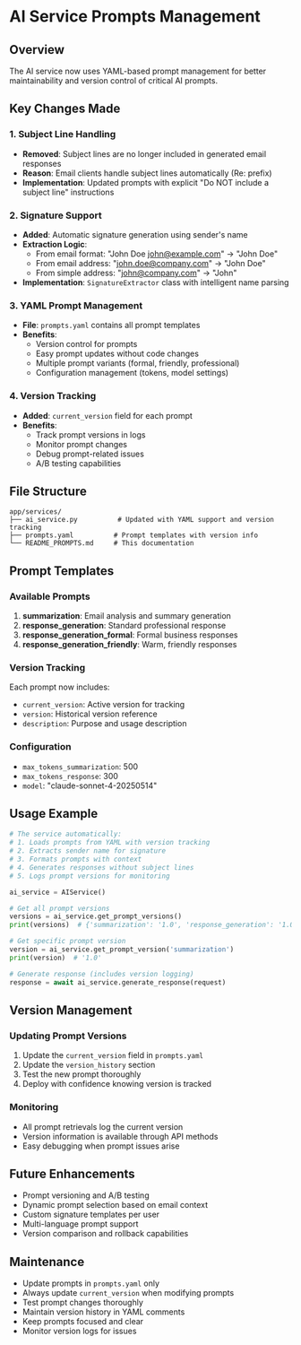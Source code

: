 # AI Service Prompts Management

## Overview
The AI service now uses YAML-based prompt management for better maintainability and version control of critical AI prompts.

## Key Changes Made

### 1. Subject Line Handling
- **Removed**: Subject lines are no longer included in generated email responses
- **Reason**: Email clients handle subject lines automatically (Re: prefix)
- **Implementation**: Updated prompts with explicit "Do NOT include a subject line" instructions

### 2. Signature Support
- **Added**: Automatic signature generation using sender's name
- **Extraction Logic**: 
  - From email format: "John Doe <john@example.com>" → "John Doe"
  - From email address: "john.doe@company.com" → "John Doe"
  - From simple address: "john@company.com" → "John"
- **Implementation**: `SignatureExtractor` class with intelligent name parsing

### 3. YAML Prompt Management
- **File**: `prompts.yaml` contains all prompt templates
- **Benefits**:
  - Version control for prompts
  - Easy prompt updates without code changes
  - Multiple prompt variants (formal, friendly, professional)
  - Configuration management (tokens, model settings)

### 4. Version Tracking
- **Added**: `current_version` field for each prompt
- **Benefits**:
  - Track prompt versions in logs
  - Monitor prompt changes
  - Debug prompt-related issues
  - A/B testing capabilities

## File Structure

```
app/services/
├── ai_service.py          # Updated with YAML support and version tracking
├── prompts.yaml          # Prompt templates with version info
└── README_PROMPTS.md     # This documentation
```

## Prompt Templates

### Available Prompts
1. **summarization**: Email analysis and summary generation
2. **response_generation**: Standard professional response
3. **response_generation_formal**: Formal business responses
4. **response_generation_friendly**: Warm, friendly responses

### Version Tracking
Each prompt now includes:
- `current_version`: Active version for tracking
- `version`: Historical version reference
- `description`: Purpose and usage description

### Configuration
- `max_tokens_summarization`: 500
- `max_tokens_response`: 300
- `model`: "claude-sonnet-4-20250514"

## Usage Example

```python
# The service automatically:
# 1. Loads prompts from YAML with version tracking
# 2. Extracts sender name for signature
# 3. Formats prompts with context
# 4. Generates responses without subject lines
# 5. Logs prompt versions for monitoring

ai_service = AIService()

# Get all prompt versions
versions = ai_service.get_prompt_versions()
print(versions)  # {'summarization': '1.0', 'response_generation': '1.0', ...}

# Get specific prompt version
version = ai_service.get_prompt_version('summarization')
print(version)  # '1.0'

# Generate response (includes version logging)
response = await ai_service.generate_response(request)
```

## Version Management

### Updating Prompt Versions
1. Update the `current_version` field in `prompts.yaml`
2. Update the `version_history` section
3. Test the new prompt thoroughly
4. Deploy with confidence knowing version is tracked

### Monitoring
- All prompt retrievals log the current version
- Version information is available through API methods
- Easy debugging when prompt issues arise

## Future Enhancements
- Prompt versioning and A/B testing
- Dynamic prompt selection based on email context
- Custom signature templates per user
- Multi-language prompt support
- Version comparison and rollback capabilities

## Maintenance
- Update prompts in `prompts.yaml` only
- Always update `current_version` when modifying prompts
- Test prompt changes thoroughly
- Maintain version history in YAML comments
- Keep prompts focused and clear
- Monitor version logs for issues
